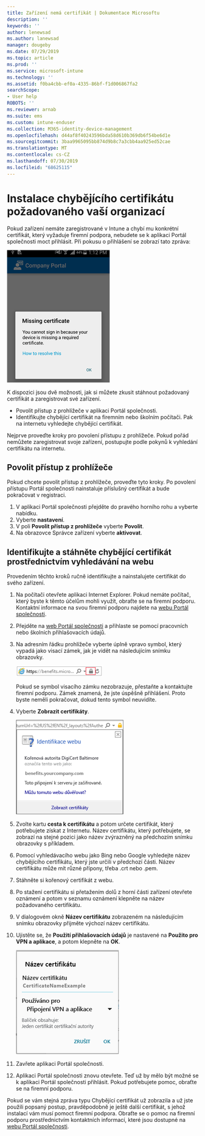 ```yaml
---
title: Zařízení nemá certifikát | Dokumentace Microsoftu
description: ''
keywords: ''
author: lenewsad
ms.author: lanewsad
manager: dougeby
ms.date: 07/29/2019
ms.topic: article
ms.prod: ''
ms.service: microsoft-intune
ms.technology: ''
ms.assetid: f0ba4cbb-ef0a-4335-86bf-f1d006867fa2
searchScope:
- User help
ROBOTS: ''
ms.reviewer: arnab
ms.suite: ems
ms.custom: intune-enduser
ms.collection: M365-identity-device-management
ms.openlocfilehash: d44af8f40243596bda58d610b369db6f54be6d1e
ms.sourcegitcommit: 3baa9965095bb874d9b8c7a3cbb4aa925ed52cae
ms.translationtype: MT
ms.contentlocale: cs-CZ
ms.lasthandoff: 07/30/2019
ms.locfileid: "68625115"
---
```

# <a name="install-missing-certificate-required-by-your-organization"></a>Instalace chybějícího certifikátu požadovaného vaší organizací  

Pokud zařízení nemáte zaregistrované v Intune a chybí mu konkrétní certifikát, který vyžaduje firemní podpora, nebudete se k aplikaci Portál společnosti moct přihlásit. Při pokusu o přihlášení se zobrazí tato zpráva:

![screenshot-error-message-about-missing-certificate](./media/andr-cert_install-1-cert_missing.png)

K dispozici jsou dvě možnosti, jak si můžete zkusit stáhnout požadovaný certifikát a zaregistrovat své zařízení. 

- Povolit přístup z prohlížeče v aplikaci Portál společnosti.
- Identifikujte chybějící certifikát na firemním nebo školním počítači. Pak na internetu vyhledejte chybějící certifikát. 

Nejprve proveďte kroky pro povolení přístupu z prohlížeče. Pokud pořád nemůžete zaregistrovat svoje zařízení, postupujte podle pokynů k vyhledání certifikátu na internetu. 

## <a name="enable-browser-access"></a>Povolit přístup z prohlížeče
Pokud chcete povolit přístup z prohlížeče, proveďte tyto kroky. Po povolení přístupu Portál společnosti nainstaluje příslušný certifikát a bude pokračovat v registraci.    

1. V aplikaci Portál společnosti přejděte do pravého horního rohu a vyberte nabídku.  
2. Vyberte **nastavení**.  
3. V poli **Povolit přístup z prohlížeče** vyberte **Povolit**.  
4. Na obrazovce Správce zařízení vyberte **aktivovat**. 

## <a name="identify-and-download-the-missing-certificate-through-web-search"></a>Identifikujte a stáhněte chybějící certifikát prostřednictvím vyhledávání na webu
Provedením těchto kroků ručně identifikujte a nainstalujete certifikát do svého zařízení.  

1. Na počítači otevřete aplikaci Internet Explorer. Pokud nemáte počítač, který byste k těmto účelům mohli využít, obraťte se na firemní podporu. Kontaktní informace na svou firemní podporu najdete na [webu Portál společnosti](https://go.microsoft.com/fwlink/?linkid=2010980).

2. Přejděte na [web Portál společnosti](https://go.microsoft.com/fwlink/?linkid=2010980) a přihlaste se pomocí pracovních nebo školních přihlašovacích údajů.

3. Na adresním řádku prohlížeče vyberte úplně vpravo symbol, který vypadá jako visací zámek, jak je vidět na následujícím snímku obrazovky.

    ![screenshot-internet-explorer-address-bar-padlock-symbol](./media/andr-missing-cert-ie-padlock-symbol.png)

    Pokud se symbol visacího zámku nezobrazuje, přestaňte a kontaktujte firemní podporu. Zámek znamená, že jste úspěšně přihlášení. Proto byste neměli pokračovat, dokud tento symbol neuvidíte.

4. Vyberte **Zobrazit certifikáty**.

    ![screenshot-internet-explorer-view-certificates-button-on-website-identification-dialog](./media/andr-missg-cert-ie-view-cert-button.png)

5. Zvolte kartu **cesta k certifikátu** a potom určete certifikát, který potřebujete získat z Internetu. Název certifikátu, který potřebujete, se zobrazí na stejné pozici jako název zvýrazněný na předchozím snímku obrazovky s příkladem.

6. Pomocí vyhledávacího webu jako Bing nebo Google vyhledejte název chybějícího certifikátu, který jste určili v předchozí části. Název certifikátu může mít různé přípony, třeba .crt nebo .pem.

7. Stáhněte si kořenový certifikát z webu.

8. Po stažení certifikátu si přetažením dolů z horní části zařízení otevřete oznámení a potom v seznamu oznámení klepněte na název požadovaného certifikátu.

4. V dialogovém okně **Název certifikátu** zobrazeném na následujícím snímku obrazovky přijměte výchozí název certifikátu.

5. Ujistěte se, že **Použití přihlašovacích údajů** je nastavené na **Použito pro VPN a aplikace**, a potom klepněte na **OK**.

    ![screenshot-certificate-name-dialog-showing-certificate-name](./media/andr-missing-cert-cert-name.png)

6. Zavřete aplikaci Portál společnosti.

7. Aplikaci Portál společnosti znovu otevřete. Teď už by mělo být možné se k aplikaci Portál společnosti přihlásit. Pokud potřebujete pomoc, obraťte se na firemní podporu.

Pokud se vám stejná zpráva typu Chybějící certifikát už zobrazila a už jste použili popsaný postup, pravděpodobně je ještě další certifikát, s jehož instalací vám musí pomoct firemní podpora. Obraťte se o pomoc na firemní podporu prostřednictvím kontaktních informací, které jsou dostupné na [webu Portál společnosti](https://go.microsoft.com/fwlink/?linkid=2010980).
